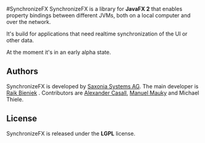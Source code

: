 #SynchronizeFX
SynchronizeFX is a library for **JavaFX 2** that enables property bindings between different JVMs, both on a local computer and over the network.

It's build for applications that need realtime synchronization of the UI or other data.

At the moment it's in an early alpha state.

## Authors
SynchronizeFX is developed by [Saxonia Systems AG](https://github.com/saxsys). The main developer is [Raik Bieniek](https://github.com/rbi) . Contributors are [Alexander Casall](https://github.com/sialcasa), [Manuel Mauky](https://github.com/lestard) and Michael Thiele.

## License
SynchronizeFX is released under the **LGPL** license.
